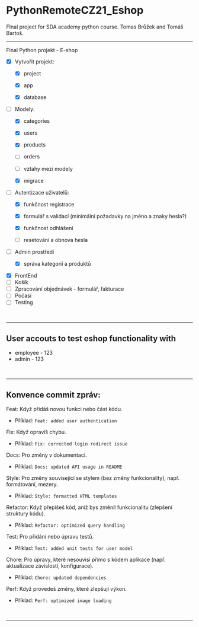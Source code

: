# PythonRemoteCZ21_Eshop
FInal project for SDA academy python course. Tomas Brůžek and Tomáš Bartoš.

<hr>

Final Python projekt - E-shop
- [x] Vytvořit projekt:
  - [x] project
  - [x] app
  - [x] database


- [ ] Modely:
  - [x] categories
  - [x] users
  - [x] products
  - [ ] orders
  - [ ] vztahy mezi modely
  - [x] migrace


- [ ] Autentizace uživatelů:
  - [x] funkčnost registrace
  - [x] formulář s validací (minimální požadavky na jméno a znaky hesla?)
  - [x] funkčnost odhlášení
  - [ ] resetování a obnova hesla


- [ ] Admin prostředí
  - [x] správa kategorií a produktů


- [x] FrontEnd
- [ ] Košík
- [ ] Zpracování objednávek - formulář, fakturace
- [ ] Počasí
- [ ] Testing

<br>
<hr>

## User accouts to test eshop functionality with
<ul>
<li>employee - 123</li>
<li>admin - 123</li>

</ul>
 
<br>
<hr>

## Konvence commit zpráv:
Feat: Když přidáš novou funkci nebo část kódu.
- Příklad: `Feat: added user authentication`

Fix: Když opravíš chybu.
- Příklad: `Fix: corrected login redirect issue`

Docs: Pro změny v dokumentaci.
- Příklad: `Docs: updated API usage in README`

Style: Pro změny související se stylem (bez změny funkcionality), např. formátování, mezery.
- Příklad: `Style: formatted HTML templates`

Refactor: Když přepíšeš kód, aniž bys změnil funkcionalitu (zlepšení struktury kódu).
- Příklad: `Refactor: optimized query handling`

Test: Pro přidání nebo úpravu testů.
- Příklad: `Test: added unit tests for user model`

Chore: Pro úpravy, které nesouvisí přímo s kódem aplikace (např. aktualizace závislostí, konfigurace).
- Příklad: `Chore: updated dependencies`

Perf: Když provedeš změny, které zlepšují výkon.
- Příklad: `Perf: optimized image loading`

<br>
<hr>